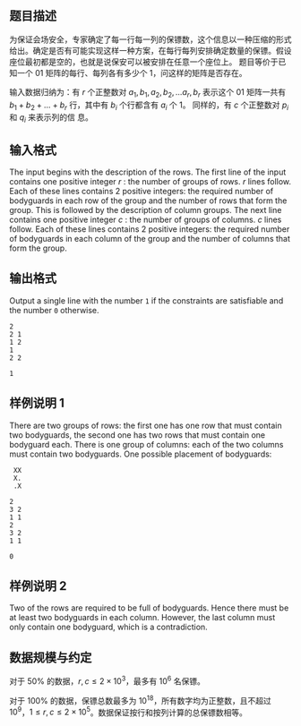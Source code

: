 ## 题目描述

为保证会场安全，专家确定了每一行每一列的保镖数，这个信息以一种压缩的形式给出。确定是否有可能实现这样一种方案，在每行每列安排确定数量的保镖。假设座位最初都是空的，也就是说保安可以被安排在任意一个座位上。 题目等价于已知一个 $01$ 矩阵的每行、每列各有多少个 $1$，问这样的矩阵是否存在。

输入数据归纳为：有 $r$ 个正整数对 $a_1,b_1,a_2,b_2, \ldots a_r,b_r$ 表示这个 $01$ 矩阵一共有 $b_1+b_2+ \ldots +b_r$ 行，其中有 $b_i$ 个行都含有 $a_i$ 个 $1$。 同样的，有 $c$ 个正整数对 $p_i$ 和 $q_i$ 来表示列的信 息。

## 输入格式

The input begins with the description of the rows. The first line of the input contains one positive integer $r$ : the number of groups of rows. $r$ lines follow. Each of these lines contains $2$ positive integers: the required number of bodyguards in each row of the group and the number of rows that form the group. This is followed by the description of column groups. The next line contains one positive integer $c$ : the number of groups of columns. $c$ lines follow. Each of these lines contains $2$ positive integers: the required number of bodyguards in each column of the group and the number of columns that form the group.

## 输出格式

Output a single line with the number `1` if the constraints are satisfiable and the number `0` otherwise.

```input1
2
2 1
1 2
1
2 2
```
```output1
1
```

## 样例说明 1
There are two groups of rows: the first one has one row that must contain two bodyguards, the second one has two rows that must contain one bodyguard each. There is one group of columns: each of the two columns must contain two bodyguards. One possible placement of bodyguards:

```
 XX
 X.
 .X
```

```input2
2
3 2
1 1
2
3 2
1 1
```
```output2
0
```

## 样例说明 2

Two of the rows are required to be full of bodyguards. Hence there must be at least two bodyguards in each column. However, the last column must only contain one bodyguard, which is a contradiction.

## 数据规模与约定

对于 $50\%$ 的数据，$r,c\le 2\times10^3$，最多有 $10^6$ 名保镖。

对于 $100\%$ 的数据，保镖总数最多为 $10^{18}$，所有数字均为正整数，且不超过 $10^9$，$1\le r,c\le 2\times 10^5$。数据保证按行和按列计算的总保镖数相等。